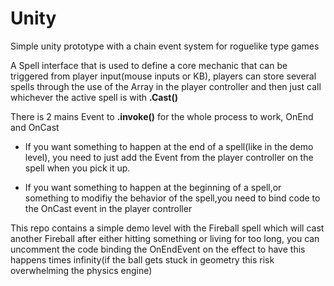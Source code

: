 # Unity
Simple unity prototype with a chain event system for roguelike type games


A Spell interface that is used to define a core mechanic that can be triggered from player input(mouse inputs or KB), players can store several spells through
the use of the Array in the player controller and then just call whichever the active spell is with  **.Cast()**

There is 2 mains Event to **.invoke()** for the whole process to work, OnEnd and OnCast 
* If you want something to happen at the end of a spell(like in the demo level), you need to just add the Event from the player controller on the spell when you pick it up.

* If you want something to happen at the beginning of a spell,or something to modifiy the behavior of the spell,you need to bind code to the OnCast event in the
player controller

This repo contains a simple demo level with the Fireball spell which will cast another Fireball after either hitting something or living for too long, you can uncomment the code binding the OnEndEvent on the effect to have this happens times infinity(if the ball gets stuck in geometry this risk overwhelming the physics engine)
